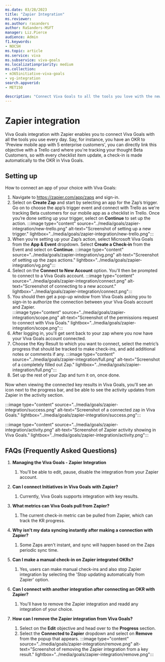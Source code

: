 ```yaml
---
ms.date: 03/28/2023
title: "Zapier Integration"
ms.reviewer: 
ms.author: rasanders
author: RaSanders-MSFT
manager: Liz.Pierce
audience: Admin
f1.keywords:
- NOCSH
ms.topic: article
ms.service: viva
ms.subservice: viva-goals
ms.localizationpriority: medium
ms.collection:  
- m365initiative-viva-goals
- vg-integration
search.appverid:
- MET150

description: "Connect Viva Goals to all the tools you love with the new Zapier integration."
---
```


# Zapier integration

Viva Goals integration with Zapier enables you to connect Viva Goals with all the tools you use every day. Say, for instance, you have an OKR to 'Preview mobile app with 5 enterprise customers', you can directly link this objective with a Trello card where you're tracking your thought Beta Customers, so with every checklist item update, a check-in is made automatically to the OKR in Viva Goals.

## Setting up  

How to connect an app of your choice with Viva Goals:

1. Navigate to https://zapier.com/app/zaps and sign-in.
1. Select on **Create Zap** and start by selecting an app for the Zap’s trigger. Go on to choose the app’s trigger event and connect with Trello as we're tracking Beta customers for our mobile app as a checklist in Trello. Once you’re done setting up your trigger, select on **Continue** to set up the action.
    :::image type="content" source="../media/goals/zapier-integration/new-trello.png" alt-text="Screenshot of setting up a new trigger." lightbox="../media/goals/zapier-integration/new-trello.png":::
1. When you’re setting up your Zap’s action, select Microsoft Viva Goals from the **App & Event** dropdown. Select **Create a Check-in** from the Event and select on **Continue**.
    :::image type="content" source="../media/goals/zapier-integration/vg.png" alt-text="Screenshot of setting up the zaps actions." lightbox="../media/goals/zapier-integration/vg.png":::
1. Select on the **Connect to New Account** option. You'll then be prompted to connect to a Viva Goals account.
    :::image type="content" source="../media/goals/zapier-integration/connect.png" alt-text="Screenshot of connecting to a new account." lightbox="../media/goals/zapier-integration/connect.png":::
1. You should then get a pop-up window from Viva Goals asking you to sign-in to authorize the connection between your Viva Goals account and Zapier.  
    :::image type="content" source="../media/goals/zapier-integration/scope.png" alt-text="Screenshot of the permissions request to connect with Viva Goals." lightbox="../media/goals/zapier-integration/scope.png":::
1. After logging in, you'll get sent back to your zap where you now have your Viva Goals account connected.
1. Choose the Key Result to which you want to connect, select the metric’s progress that should be tracked to make check-ins, and add additional notes or comments if any.
    :::image type="content" source="../media/goals/zapier-integration/full.png" alt-text="Screenshot of a completely filled out Zap." lightbox="../media/goals/zapier-integration/full.png":::
1. Set up the rest of your Zap and turn it on, once done.

Now when viewing the connected key results in Viva Goals, you'll see an icon next to the progress bar, and be able to see the activity updates from Zapier in the activity section.

:::image type="content" source="../media/goals/zapier-integration/success.png" alt-text="Screenshot of a connected zap in Viva Goals." lightbox="../media/goals/zapier-integration/success.png":::

:::image type="content" source="../media/goals/zapier-integration/activity.png" alt-text="Screenshot of Zapier activity showing in Viva Goals." lightbox="../media/goals/zapier-integration/activity.png":::

## FAQs (Frequently Asked Questions)

1. **Managing the Viva Goals - Zapier Integration**
    1. You'll be able to edit, pause, disable the integration from your Zapier account. 

2. **Can I connect Initiatives in Viva Goals with Zapier?**
    1. Currently, Viva Goals supports integration with key results. 

3. **What metrics can Viva Goals pull from Zapier?**
    1. The current check-in metric can be pulled from Zapier, which can track the KR progress.

4. **Why isn't my data syncing instantly after making a connection with Zapier?**
    1. Some Zaps aren't instant, and sync will happen based on the Zaps periodic sync time. 

5. **Can I make a manual check-in on Zapier integrated OKRs?**
    1. Yes, users can make manual check-ins and also stop Zapier integration by selecting the 'Stop updating automatically from Zapier' option.
    
6. **Can I connect with another integration after connecting an OKR with Zapier?**
    1. You'll have to remove the Zapier integration and readd any integration of your choice. 

7. **How can I remove the Zapier integration from Viva Goals?**
    1. Select on the **Edit** objective and head over to the **Progress** section.  
    1. Select the **Connected to Zapier** dropdown and select on **Remove** from the popup that appears.
         :::image type="content" source="../media/goals/zapier-integration/remove.png" alt-text="Screenshot of removing the Zapier integration from a key result." lightbox="../media/goals/zapier-integration/remove.png":::